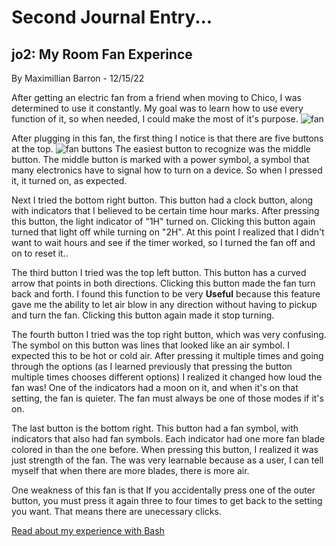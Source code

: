 # Second Journal Entry...

## jo2: My Room Fan Experince
By Maximillian Barron - 12/15/22

After getting an electric fan from a friend when moving to Chico, I was determined to use it constantly. My goal was to learn how to use every function of it, so when needed, I could make the most of it's purpose. 
![fan](https://user-images.githubusercontent.com/111926032/207939374-2cc65e7e-b538-4e11-b786-5d4303ef7534.jpg)

After plugging in this fan, the first thing I notice is that there are five buttons at the top.
![fan buttons](https://user-images.githubusercontent.com/111926032/207939909-cbefa0d3-6409-44ef-b932-85c05cd24f5d.jpg)
The easiest button to recognize was the middle button. The middle button is marked with a power symbol, a symbol that many electronics have to signal how to turn on a device. So when I pressed it, it turned on, as expected.

Next I tried the bottom right button. This button had a clock button, along with indicators that I believed to be certain time hour marks.
After pressing this button, the light indicator of "1H" turned on. Clicking this button again turned that light off while turning on "2H". At this point I realized that I didn't want to wait hours and see if the timer worked, so I turned the fan off and on to reset it..

The third button I tried was the top left button. This button has a curved arrow that points in both directions. Clicking this button made the fan turn back and forth. I found this function to be very **Useful** because this feature gave me the ability to let air blow in any direction without having to pickup and turn the fan. Clicking this button again made it stop turning.

The fourth button I tried was the top right button, which was very confusing. The symbol on this button was lines that looked like an air symbol. I expected this to be hot or cold air. After pressing it multiple times and going through the options (as I learned previously that pressing the button multiple times chooses different options) I realized it changed how loud the fan was! One of the indicators had a moon on it, and when it's on that setting, the fan is quieter. The fan must always be one of those modes if it's on.

The last button is the bottom right. This button had a fan symbol, with indicators that also had fan symbols. Each indicator had one more fan blade colored in than the one before. When pressing this button, I realized it was just strength of the fan. The was very learnable because as a user, I can tell myself that when there are more blades, there is more air.

One weakness of this fan is that If you accidentally press one of the outer button, you must press it again three to four times to get back to the setting you want. That means there are unecessary clicks.


[Read about my experience with Bash](j01/)
